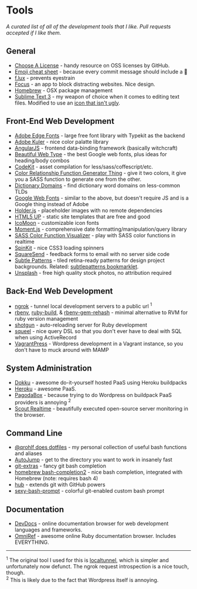 # Tools
*A curated list of all of the development tools that I like. Pull requests accepted if I like them.*

## General
- [Choose A License](http://choosealicense.com) - handy resource on OSS licenses by GitHub.
- [Emoji cheat sheet](http://www.emoji-cheat-sheet.com) - because every commit message should include a :panda_face:
- [f.lux](http://justgetflux.com) - prevents eyestrain
- [Focus](http://heyfocus.com) - an app to block distracting websites. Nice design.
- [Homebrew](http://brew.sh) - OSX package management
- [Sublime Text 3](http://www.sublimetext.com/3) - my weapon of choice when it comes to editing text files. Modified to use an [icon that isn't ugly](http://dribbble.com/shots/311515-A-Sublime-Text-2-Icon-that-is-less-horrible).

##  Front-End Web Development
- [Adobe Edge Fonts](https://edgewebfonts.adobe.com/index) - large free font library with Typekit as the backend
- [Adobe Kuler](https://kuler.adobe.com) - nice color palatte library
- [AngularJS](http://angularjs.org) - frontend data-binding framework (basically witchcraft)
- [Beautiful Web Type](http://hellohappy.org/beautiful-web-type/) - the best Google web fonts, plus ideas for heading/body combos
- [CodeKit](https://incident57.com/codekit/) - asset compilation for less/sass/coffescript/etc.
- [Color Relationship Function Generator Thing](http://ethanmuller.github.io/sass-color-function-generator-thing/) - give it two colors, it give you a SASS function to generate one from the other.
- [Dictionary Domains](http://www.dictionarydomains.co) - find dictionary word domains on less-common TLDs
- [Google Web Fonts](https://www.google.com/fonts) - similar to the above, but doesn't require JS and is a Google thing instead of Adobe
- [Holder.js](http://imsky.github.io/holder/) - placeholder images with no remote dependencies
- [HTML5 UP](http://html5up.net) - static site templates that are free and good
- [IcoMoon](http://icomoon.io) - customizable icon fonts
- [Moment.js](http://momentjs.com) - comprehensive date formatting/manipulation/query library
- [SASS Color Function Visualizer](http://sassme.arc90.com) - play with SASS color functions in realtime
- [SpinKit](http://tobiasahlin.com/spinkit/) - nice CSS3 loading spinners
- [SquareSend](https://squaresend.com) - feedback forms to email with no server side code
- [Subtle Patterns](http://subtlepatterns.com) - tiled retina-ready patterns for design project backgrounds. Related: [subtlepatterns bookmarklet](http://bradjasper.com/subtle-patterns-bookmarklet/#.UxvLKNwwfXk).
- [Unsplash](http://unsplash.com) - free high quality stock photos, no attribution required

## Back-End Web Development
- [ngrok](https://ngrok.com) - tunnel local development servers to a public url <sup>1</sup>
- [rbenv](https://github.com/sstephenson/rbenv), [ruby-build](https://github.com/sstephenson/ruby-build), & [rbenv-gem-rehash](https://github.com/sstephenson/rbenv-gem-rehash) - minimal alternative to RVM for ruby version management
- [shotgun](https://github.com/rtomayko/shotgun) - auto-reloading server for Ruby development
- [squeel](https://github.com/activerecord-hackery/squeel) - nice query DSL so that you don't ever have to deal with SQL when using ActiveRecord
- [VagrantPress](http://vagrantpress.org) - Wordpress development in a Vagrant instance, so you don't have to muck around with MAMP

## System Administration
- [Dokku](https://github.com/progrium/dokku) - awesome do-it-yourself hosted PaaS using Heroku buildpacks
- [Heroku](https://www.heroku.com) - awesome PaaS.
- [PagodaBox](https://pagodabox.com) - because trying to do Wordpress on buildpack PaaS providers is annoying <sup>2</sup>
- [Scout Realtime](http://scoutapp.github.io/scout_realtime/) - beautifully executed open-source server monitoring in the browser.

## Command Line
- [@qrohlf does dotfiles](https://github.com/qrohlf/dotfiles) - my personal collection of useful bash functions and aliases
- [AutoJump](https://github.com/joelthelion/autojump) - get to the directory you want to work in insanely fast
- [git-extras](https://github.com/visionmedia/git-extras) - fancy git bash completion
- [homebrew bash-completion2](https://github.com/Homebrew/homebrew-versions/blob/master/bash-completion2.rb) - nice bash completion, integrated with Homebrew (note: requires bash 4)
- [hub](https://github.com/github/hub) - extends git with GitHub powers
- [sexy-bash-prompt](https://github.com/twolfson/sexy-bash-prompt) - colorful git-enabled custom bash prompt

## Documentation
- [DevDocs](http://devdocs.io) - online documentation browser for web development languages and frameworks.
- [OmniRef](http://www.omniref.com) - awesome online Ruby documentation browser. Includes EVERYTHING.

-----
<sup>1</sup> The original tool I used for this is [localtunnel](https://github.com/progrium/localtunnel), which is simpler and unfortunately now defunct. The ngrok request introspection is a nice touch, though.  
<sup>2</sup> This is likely due to the fact that Wordpress itself is annoying.  